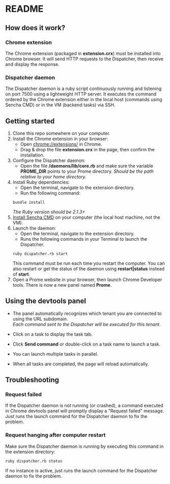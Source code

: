 # README

## How does it work?

### Chrome extension

The Chrome extension (packaged in **extension.crx**) must be installed into Chrome browser. It will send HTTP requests to the Dispatcher, then receive and display the response.

### Dispatcher daemon

The Dispatcher daemon is a ruby script continuously running and listening on port 7500 using a lightweight HTTP server. It executes the command ordered by the Chrome extension either in the local host (commands using Sencha CMD) or in the VM (backend tasks) via SSH.

## Getting started 
1. Clone this repo somewhere on your computer.
2. Install the Chrome extension in your browser:
   * Open [chrome://extensions/](chrome://extensions/) in Chrome.
   * Drag & drop the file **extension.crx** in the page, then confirm the installation.
3. Configure the Dispatcher daemon:
   * Open the file **/daemons/lib/core.rb** and make sure the variable **PROME_DIR** points to your Prome directory.
   _Should be the path relative to your home directory._
4. Install Ruby dependencies:
   * Open the terminal, navigate to the extension directory.
   * Run the following command:
   ```
   bundle install
   ```
   _The Ruby version should be 2.1.3+_
5. [Install Sencha CMD](https://docs.sencha.com/cmd/5.x/intro_to_cmd.html) on your computer (the local host machine, not the VM).
6. Launch the daemon:
   * Open the terminal, navigate to the extension directory.
   * Runs the following commands in your Terminal to launch the Dispatcher.
   ```
   ruby dispatcher.rb start
   ```
    This command must be run each time you restart the computer. You can also restart or get the status of the daemon using **restart|status** instead of **start**.
7. Open a Prome website in your browser, then launch Chrome Developer tools. There is now a new panel named **Prome**.

## Using the devtools panel

* The panel automatically recognizes which tenant you are connected to using the URL subdomain.  
_Each command sent to the Dispatcher will be executed for this tenant._

* Click on a task to display the task tab.
* Click **Send command** or double-click on a task name to launch a task.
* You can launch multiple tasks in parallel.
* When all tasks are completed, the page will reload automatically.

## Troubleshooting

### Request failed

If the Dispatcher daemon is not running (or crashed), a command executed in Chrome devtools panel will promptly display a "Request failed" message. Just runs the launch command for the Dispatcher daemon to fix the problem.

### Request hanging after computer restart

Make sure the Dispatcher daemon is running by executing this command in the extension directory:
```
ruby dispatcher.rb status
```
If no instance is active, just runs the launch command for the Dispatcher daemon to fix the problem.
